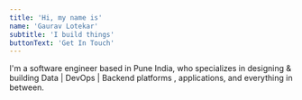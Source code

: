 ```yaml
---
title: 'Hi, my name is'
name: 'Gaurav Lotekar'
subtitle: 'I build things'
buttonText: 'Get In Touch'
---
```


I'm a software engineer based in Pune India,  who specializes in  designing & building Data | DevOps | Backend platforms , applications, and everything in between.
